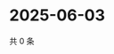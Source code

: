 # 2025-06-03

共 0 条

<!-- BEGIN ZHIHUVIDEO -->
<!-- 最后更新时间 Tue Jun 03 2025 18:12:52 GMT+0800 (China Standard Time) -->

<!-- END ZHIHUVIDEO -->
